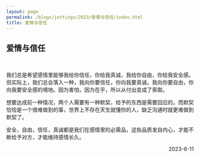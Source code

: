 ```yaml
---
layout: page
permalink: /blogs/jottings/2023/爱情与信任/index.html
title: 爱情与信任
---
```


## 爱情与信任
<br>

我们总是希望感情里能够我给你信任，你给我真诚，我给你自由，你给我安全感。但实际上，我们总会落入一种，我向你要信任，你向我要真诚，我向你要自由，你向我要安全感的境地。因为害怕，因为在乎，所以从付出变成了索取。

想要达成前一种情况，两个人需要有一种默契，给予的东西是需要回应的。而默契恰恰是一个很难做到的事，世界上不存在天生就懂你的人，缺乏沟通时就更难做到默契了。

安全，自由，信任，真诚都是我们在感情里的必需品，这些品质发自内心，才能不断给予对方，才能维持感情长久。

<p align="right">2023-6-11</p>